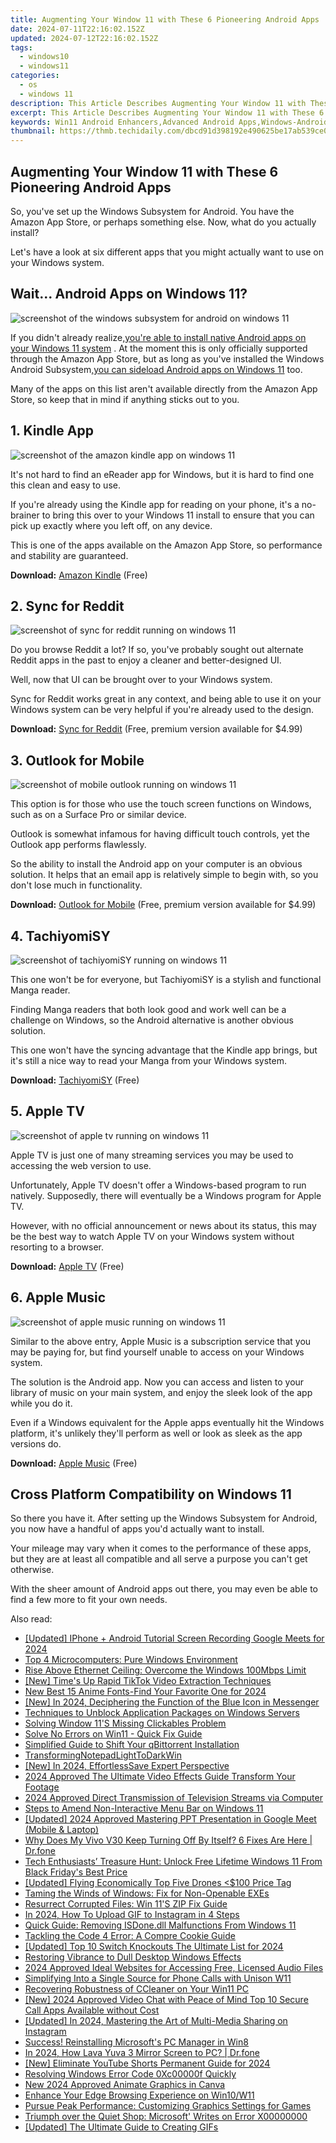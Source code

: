 ```yaml
---
title: Augmenting Your Window 11 with These 6 Pioneering Android Apps
date: 2024-07-11T22:16:02.152Z
updated: 2024-07-12T22:16:02.152Z
tags:
  - windows10
  - windows11
categories:
  - os
  - windows 11
description: This Article Describes Augmenting Your Window 11 with These 6 Pioneering Android Apps
excerpt: This Article Describes Augmenting Your Window 11 with These 6 Pioneering Android Apps
keywords: Win11 Android Enhancers,Advanced Android Apps,Windows-Android Integration,Next-Gen Mobile Apps,Innovative Android Tools,Pioneering DevApps,TechBoost for Android
thumbnail: https://thmb.techidaily.com/dbcd91d398192e490625be17ab539ce0390575e1cb979a99a698fecfb5d28b74.jpg
---
```


## Augmenting Your Window 11 with These 6 Pioneering Android Apps

 So, you've set up the Windows Subsystem for Android. You have the Amazon App Store, or perhaps something else. Now, what do you actually install?

 Let's have a look at six different apps that you might actually want to use on your Windows system.

## Wait... Android Apps on Windows 11?

![screenshot of the windows subsystem for android on windows 11](https://static1.makeuseofimages.com/wordpress/wp-content/uploads/2023/01/screenshot_of_wsa_windows_11.jpg)

 If you didn't already realize,[you're able to install native Android apps on your Windows 11 system](https://www.makeuseof.com/try-android-apps-on-windows-11/) . At the moment this is only officially supported through the Amazon App Store, but as long as you've installed the Windows Android Subsystem,[you can sideload Android apps on Windows 11](https://www.makeuseof.com/windows-11-sideload-android-apps/) too.

 Many of the apps on this list aren't available directly from the Amazon App Store, so keep that in mind if anything sticks out to you.

## 1. Kindle App

![screenshot of the amazon kindle app on windows 11](https://static1.makeuseofimages.com/wordpress/wp-content/uploads/2023/01/screenshot_of_amazon_kindle.jpg)

 It's not hard to find an eReader app for Windows, but it is hard to find one this clean and easy to use.

 If you're already using the Kindle app for reading on your phone, it's a no-brainer to bring this over to your Windows 11 install to ensure that you can pick up exactly where you left off, on any device.

 This is one of the apps available on the Amazon App Store, so performance and stability are guaranteed.

**Download:** [Amazon Kindle](https://www.anrdoezrs.net/links/7251228/type/dlg/sid/UUmuoUeUpU2020534/https://play.google.com/store/apps/details?id=com.amazon.kindle&hl=en%5FGB&gl=US) (Free)

## 2. Sync for Reddit

![screenshot of sync for reddit running on windows 11](https://static1.makeuseofimages.com/wordpress/wp-content/uploads/2023/01/screenshot_of_sync_for_reddit_windows_11.jpg)

 Do you browse Reddit a lot? If so, you've probably sought out alternate Reddit apps in the past to enjoy a cleaner and better-designed UI.

Well, now that UI can be brought over to your Windows system.

 Sync for Reddit works great in any context, and being able to use it on your Windows system can be very helpful if you're already used to the design.

**Download:** [Sync for Reddit](https://www.anrdoezrs.net/links/7251228/type/dlg/sid/UUmuoUeUpU2020534/https://play.google.com/store/apps/details?id=com.laurencedawson.reddit%5Fsync&hl=en%5FGB&gl=US) (Free, premium version available for $4.99)

## 3. Outlook for Mobile

![screenshot of mobile outlook running on windows 11](https://static1.makeuseofimages.com/wordpress/wp-content/uploads/2023/01/screenshot_of_outlook_mobile_on_windows_11.jpg)

 This option is for those who use the touch screen functions on Windows, such as on a Surface Pro or similar device.

 Outlook is somewhat infamous for having difficult touch controls, yet the Outlook app performs flawlessly.

 So the ability to install the Android app on your computer is an obvious solution. It helps that an email app is relatively simple to begin with, so you don't lose much in functionality.

**Download:** [Outlook for Mobile](https://www.anrdoezrs.net/links/7251228/type/dlg/sid/UUmuoUeUpU2020534/https://play.google.com/store/apps/details?id=com.microsoft.office.outlook&hl=en%5FGB&gl=US) (Free, premium version available for $4.99)

## 4. TachiyomiSY

![screenshot of tachiyomiSY running on windows 11](https://static1.makeuseofimages.com/wordpress/wp-content/uploads/2023/01/screenshot_of_tachiyomisy_windows_11.jpg)

 This one won't be for everyone, but TachiyomiSY is a stylish and functional Manga reader.

 Finding Manga readers that both look good and work well can be a challenge on Windows, so the Android alternative is another obvious solution.

 This one won't have the syncing advantage that the Kindle app brings, but it's still a nice way to read your Manga from your Windows system.

**Download:** [TachiyomiSY](https://tachiyomi.org/forks/TachiyomiSY/) (Free)

## 5. Apple TV

![screenshot of apple tv running on windows 11](https://static1.makeuseofimages.com/wordpress/wp-content/uploads/2023/01/screenshot_of_apple_tv_windows_11.jpg)

 Apple TV is just one of many streaming services you may be used to accessing the web version to use.

 Unfortunately, Apple TV doesn't offer a Windows-based program to run natively. Supposedly, there will eventually be a Windows program for Apple TV.

 However, with no official announcement or news about its status, this may be the best way to watch Apple TV on your Windows system without resorting to a browser.

**Download:** [Apple TV](https://www.anrdoezrs.net/links/7251228/type/dlg/sid/UUmuoUeUpU2020534/https://play.google.com/store/apps/details?id=com.apple.atve.androidtv.appletv&hl=en%5FGB&gl=US) (Free)

## 6. Apple Music

![screenshot of apple music running on windows 11](https://static1.makeuseofimages.com/wordpress/wp-content/uploads/2023/01/screenshot_of_apple_music_windows_11.jpg)

 Similar to the above entry, Apple Music is a subscription service that you may be paying for, but find yourself unable to access on your Windows system.

 The solution is the Android app. Now you can access and listen to your library of music on your main system, and enjoy the sleek look of the app while you do it.

 Even if a Windows equivalent for the Apple apps eventually hit the Windows platform, it's unlikely they'll perform as well or look as sleek as the app versions do.

**Download:** [Apple Music](https://www.anrdoezrs.net/links/7251228/type/dlg/sid/UUmuoUeUpU2020534/https://play.google.com/store/apps/details?id=com.apple.android.music&hl=en%5FGB&gl=US) (Free)

## Cross Platform Compatibility on Windows 11

 So there you have it. After setting up the Windows Subsystem for Android, you now have a handful of apps you'd actually want to install.

 Your mileage may vary when it comes to the performance of these apps, but they are at least all compatible and all serve a purpose you can't get otherwise.

 With the sheer amount of Android apps out there, you may even be able to find a few more to fit your own needs.

<ins class="adsbygoogle"
     style="display:block"
     data-ad-format="autorelaxed"
     data-ad-client="ca-pub-7571918770474297"
     data-ad-slot="1223367746"></ins>



<ins class="adsbygoogle"
     style="display:block"
     data-ad-client="ca-pub-7571918770474297"
     data-ad-slot="8358498916"
     data-ad-format="auto"
     data-full-width-responsive="true"></ins>



<span class="atpl-alsoreadstyle">Also read:</span>
<div><ul>
<li><a href="https://on-screen-recording.techidaily.com/updated-iphone-plus-android-tutorial-screen-recording-google-meets-for-2024/"><u>[Updated] IPhone + Android Tutorial  Screen Recording Google Meets for 2024</u></a></li>
<li><a href="https://windows11.techidaily.com/top-4-microcomputers-pure-windows-environment/"><u>Top 4 Microcomputers: Pure Windows Environment</u></a></li>
<li><a href="https://windows11.techidaily.com/rise-above-ethernet-ceiling-overcome-the-windows-100mbps-limit/"><u>Rise Above Ethernet Ceiling: Overcome the Windows 100Mbps Limit</u></a></li>
<li><a href="https://tiktok-video-recordings.techidaily.com/new-times-up-rapid-tiktok-video-extraction-techniques/"><u>[New] Time's Up  Rapid TikTok Video Extraction Techniques</u></a></li>
<li><a href="https://animation-videos.techidaily.com/new-best-15-anime-fonts-find-your-favorite-one-for-2024/"><u>New Best 15 Anime Fonts-Find Your Favorite One for 2024</u></a></li>
<li><a href="https://facebook-video-content.techidaily.com/new-in-2024-deciphering-the-function-of-the-blue-icon-in-messenger/"><u>[New] In 2024, Deciphering the Function of the Blue Icon in Messenger</u></a></li>
<li><a href="https://windows11.techidaily.com/techniques-to-unblock-application-packages-on-windows-servers/"><u>Techniques to Unblock Application Packages on Windows Servers</u></a></li>
<li><a href="https://windows11.techidaily.com/solving-window-11s-missing-clickables-problem/"><u>Solving Window 11'S Missing Clickables Problem</u></a></li>
<li><a href="https://windows11.techidaily.com/solve-no-errors-on-win11-quick-fix-guide/"><u>Solve No Errors on Win11 - Quick Fix Guide</u></a></li>
<li><a href="https://windows11.techidaily.com/simplified-guide-to-shift-your-qbittorrent-installation/"><u>Simplified Guide to Shift Your qBittorrent Installation</u></a></li>
<li><a href="https://windows11.techidaily.com/transformingnotepadlighttodarkwin/"><u>TransformingNotepadLightToDarkWin</u></a></li>
<li><a href="https://remote-screen-capture.techidaily.com/new-in-2024-effortlesssave-expert-perspective/"><u>[New] In 2024, EffortlessSave Expert Perspective</u></a></li>
<li><a href="https://ai-driven-video-production.techidaily.com/2024-approved-the-ultimate-video-effects-guide-transform-your-footage/"><u>2024 Approved The Ultimate Video Effects Guide Transform Your Footage</u></a></li>
<li><a href="https://screen-sharing-recording.techidaily.com/2024-approved-direct-transmission-of-television-streams-via-computer/"><u>2024 Approved  Direct Transmission of Television Streams via Computer</u></a></li>
<li><a href="https://windows11.techidaily.com/steps-to-amend-non-interactive-menu-bar-on-windows-11/"><u>Steps to Amend Non-Interactive Menu Bar on Windows 11</u></a></li>
<li><a href="https://screen-mirroring-recording.techidaily.com/updated-2024-approved-mastering-ppt-presentation-in-google-meet-mobile-and-laptop/"><u>[Updated] 2024 Approved  Mastering PPT Presentation in Google Meet (Mobile & Laptop)</u></a></li>
<li><a href="https://howto.techidaily.com/why-does-my-vivo-v30-keep-turning-off-by-itself-6-fixes-are-here-drfone-by-drfone-fix-android-problems-fix-android-problems/"><u>Why Does My Vivo V30 Keep Turning Off By Itself? 6 Fixes Are Here | Dr.fone</u></a></li>
<li><a href="https://windows11.techidaily.com/tech-enthusiasts-treasure-hunt-unlock-free-lifetime-windows-11-from-black-fridays-best-price/"><u>Tech Enthusiasts’ Treasure Hunt: Unlock Free Lifetime Windows 11 From Black Friday's Best Price</u></a></li>
<li><a href="https://some-techniques.techidaily.com/updated-flying-economically-top-five-drones-(100-price-tag/"><u>[Updated] Flying Economically  Top Five Drones <$100 Price Tag</u></a></li>
<li><a href="https://windows11.techidaily.com/taming-the-winds-of-windows-fix-for-non-openable-exes/"><u>Taming the Winds of Windows: Fix for Non-Openable EXEs</u></a></li>
<li><a href="https://windows11.techidaily.com/resurrect-corrupted-files-win-11s-zip-fix-guide/"><u>Resurrect Corrupted Files: Win 11'S ZIP Fix Guide</u></a></li>
<li><a href="https://instagram-videos.techidaily.com/in-2024-how-to-upload-gif-to-instagram-in-4-steps/"><u>In 2024, How To Upload GIF to Instagram in 4 Steps</u></a></li>
<li><a href="https://windows11.techidaily.com/quick-guide-removing-isdonedll-malfunctions-from-windows-11/"><u>Quick Guide: Removing ISDone.dll Malfunctions From Windows 11</u></a></li>
<li><a href="https://windows11.techidaily.com/tackling-the-code-4-error-a-compre-cookie-guide/"><u>Tackling the Code 4 Error: A Compre Cookie Guide</u></a></li>
<li><a href="https://remote-screen-capture.techidaily.com/updated-top-10-switch-knockouts-the-ultimate-list-for-2024/"><u>[Updated] Top 10 Switch Knockouts  The Ultimate List for 2024</u></a></li>
<li><a href="https://windows11.techidaily.com/restoring-vibrance-to-dull-desktop-windows-effects/"><u>Restoring Vibrance to Dull Desktop Windows Effects</u></a></li>
<li><a href="https://youtube-stream.techidaily.com/2024-approved-ideal-websites-for-accessing-free-licensed-audio-files/"><u>2024 Approved  Ideal Websites for Accessing Free, Licensed Audio Files</u></a></li>
<li><a href="https://windows11.techidaily.com/simplifying-into-a-single-source-for-phone-calls-with-unison-w11/"><u>Simplifying Into a Single Source for Phone Calls with Unison W11</u></a></li>
<li><a href="https://windows11.techidaily.com/recovering-robustness-of-ccleaner-on-your-win11-pc/"><u>Recovering Robustness of CCleaner on Your Win11 PC</u></a></li>
<li><a href="https://on-screen-recording.techidaily.com/new-2024-approved-video-chat-with-peace-of-mind-top-10-secure-call-apps-available-without-cost/"><u>[New] 2024 Approved  Video Chat with Peace of Mind  Top 10 Secure Call Apps Available without Cost</u></a></li>
<li><a href="https://instagram-video-files.techidaily.com/updated-in-2024-mastering-the-art-of-multi-media-sharing-on-instagram/"><u>[Updated] In 2024, Mastering the Art of Multi-Media Sharing on Instagram</u></a></li>
<li><a href="https://windows11.techidaily.com/success-reinstalling-microsofts-pc-manager-in-win8/"><u>Success! Reinstalling Microsoft's PC Manager in Win8</u></a></li>
<li><a href="https://screen-mirror.techidaily.com/in-2024-how-lava-yuva-3-mirror-screen-to-pc-drfone-by-drfone-android/"><u>In 2024, How Lava Yuva 3 Mirror Screen to PC? | Dr.fone</u></a></li>
<li><a href="https://facebook-record-videos.techidaily.com/new-eliminate-youtube-shorts-permanent-guide-for-2024/"><u>[New] Eliminate YouTube Shorts  Permanent Guide for 2024</u></a></li>
<li><a href="https://windows11.techidaily.com/resolving-windows-error-code-0xc00000f-quickly/"><u>Resolving Windows Error Code 0Xc00000f Quickly</u></a></li>
<li><a href="https://animation-videos.techidaily.com/new-2024-approved-animate-graphics-in-canva/"><u>New 2024 Approved Animate Graphics in Canva</u></a></li>
<li><a href="https://win11.techidaily.com/enhance-your-edge-browsing-experience-on-win10w11/"><u>Enhance Your Edge Browsing Experience on Win10/W11</u></a></li>
<li><a href="https://windows11.techidaily.com/pursue-peak-performance-customizing-graphics-settings-for-games/"><u>Pursue Peak Performance: Customizing Graphics Settings for Games</u></a></li>
<li><a href="https://windows11.techidaily.com/triumph-over-the-quiet-shop-microsoft-writes-on-error-x00000000/"><u>Triumph over the Quiet Shop: Microsoft' Writes on Error X00000000</u></a></li>
<li><a href="https://article-knowledge.techidaily.com/updated-the-ultimate-guide-to-creating-gifs/"><u>[Updated] The Ultimate Guide to Creating GIFs</u></a></li>
</ul></div>
